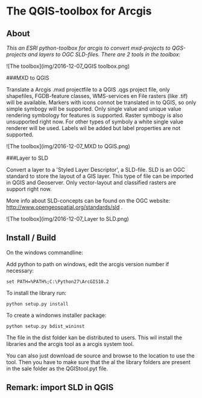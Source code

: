 
The QGIS-toolbox for Arcgis
====================

About
------

*This an ESRI python-toolbox for arcgis to convert mxd-projects to QGS-projects and layers to OGC SLD-files.
There are 2 tools in the toolbox:*

![The toolbox](img/2016-12-07_QGIS toolbox.png)

###MXD to QGIS

Translate a Arcgis .mxd projectfile to a QGIS .qgs project file, only shapefiles, 
FGDB-feature classes, WMS-services en File rasters (like .tif) will be available. 
Markers with icons connot be translated in to QGIS, so only simple symbogy will be supported.
Only single value and unique value rendering symbology for features is supported. 
Raster symbogy is also unsupported right now. 
For other types of symboly a white single value renderer will be used.
Labels wil be added but label properties are not supported.

![The toolbox](img/2016-12-07_MXD to QGIS.png)

###Layer to SLD

Convert a layer to a 'Styled Layer Descriptor', a SLD-file.
SLD is an OGC standard to store the layout of a GIS layer. 
This type of file can be imported in QGIS and Geoserver.
Only vector-layout and classified rasters are support right now.

More info about SLD-concepts can be found on the OGC website: http://www.opengeospatial.org/standards/sld .

![The toolbox](img/2016-12-07_Layer to SLD.png)

Install / Build
-----

On the windows commandline:

Add python to path on windows, edit the arcgis version number if necessary:

    set PATH=%PATH%;C:\Python27\ArcGIS10.2

To install the library run: 

    python setup.py install
    
To create a windonws installer package:

    python setup.py bdist_wininst

The file in the dist folder kan be distributed to users.
This wil install the libraries and the arcgis tool as a arcgis system tool.

You can also just download de source and browse to the location to use the tool. 
Then you have to make sure that the al the library folders are present in the sale folder as the QGIStool.pyt file.

Remark: import SLD in QGIS
------


